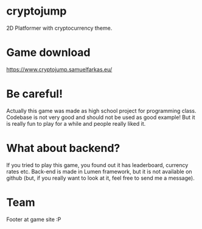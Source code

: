 # cryptojump
2D Platformer with cryptocurrency theme.

# Game download
https://www.cryptojump.samuelfarkas.eu/

# Be careful!
Actually this game was made as high school project for programming class. 
Codebase is not very good and should not be used as good example!
But it is really fun to play for a while and people really liked it.

# What about backend?
If you tried to play this game, you found out it has leaderboard, currency rates etc.
Back-end is made in Lumen framework, but it is not available on github (but, if you really want to look at it, feel free to send me a message).

# Team
Footer at game site :P
